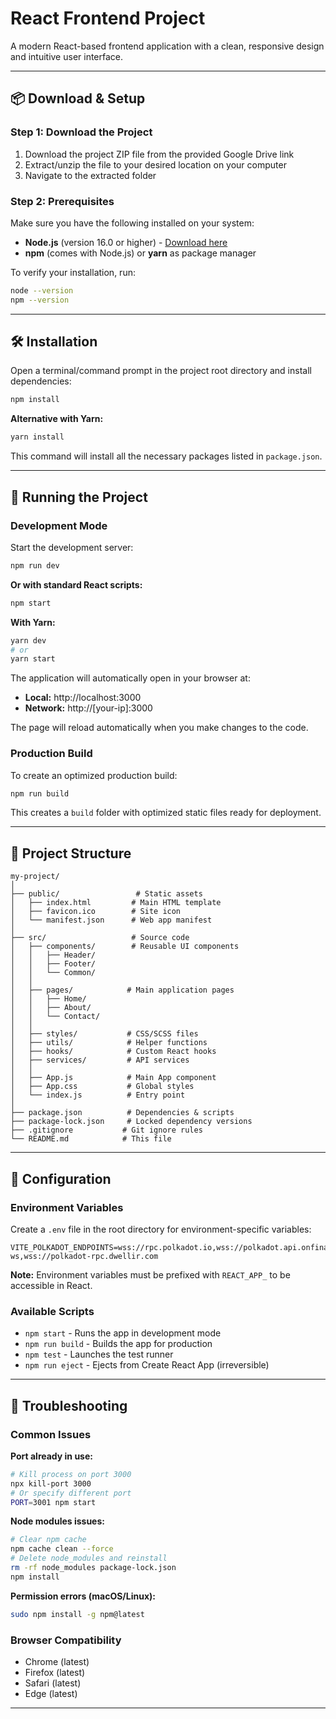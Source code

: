 # React Frontend Project

A modern React-based frontend application with a clean, responsive design and intuitive user interface.

---

## 📦 Download & Setup

### Step 1: Download the Project
1. Download the project ZIP file from the provided Google Drive link
2. Extract/unzip the file to your desired location on your computer
3. Navigate to the extracted folder

### Step 2: Prerequisites
Make sure you have the following installed on your system:
- **Node.js** (version 16.0 or higher) - [Download here](https://nodejs.org)
- **npm** (comes with Node.js) or **yarn** as package manager

To verify your installation, run:
```bash
node --version
npm --version
```

---

## 🛠 Installation

Open a terminal/command prompt in the project root directory and install dependencies:

```bash
npm install
```

**Alternative with Yarn:**
```bash
yarn install
```

This command will install all the necessary packages listed in `package.json`.

---

## 🚀 Running the Project

### Development Mode
Start the development server:

```bash
npm run dev
```

**Or with standard React scripts:**
```bash
npm start
```

**With Yarn:**
```bash
yarn dev
# or
yarn start
```

The application will automatically open in your browser at:
- **Local:** http://localhost:3000
- **Network:** http://[your-ip]:3000

The page will reload automatically when you make changes to the code.

### Production Build
To create an optimized production build:

```bash
npm run build
```

This creates a `build` folder with optimized static files ready for deployment.

---

## 📁 Project Structure

```
my-project/
│
├── public/                 # Static assets
│   ├── index.html         # Main HTML template
│   ├── favicon.ico        # Site icon
│   └── manifest.json      # Web app manifest
│
├── src/                   # Source code
│   ├── components/        # Reusable UI components
│   │   ├── Header/
│   │   ├── Footer/
│   │   └── Common/
│   │
│   ├── pages/            # Main application pages
│   │   ├── Home/
│   │   ├── About/
│   │   └── Contact/
│   │
│   ├── styles/           # CSS/SCSS files
│   ├── utils/            # Helper functions
│   ├── hooks/            # Custom React hooks
│   ├── services/         # API services
│   │
│   ├── App.js            # Main App component
│   ├── App.css           # Global styles
│   └── index.js          # Entry point
│
├── package.json          # Dependencies & scripts
├── package-lock.json     # Locked dependency versions
├── .gitignore           # Git ignore rules
└── README.md            # This file
```

---

## 🔧 Configuration

### Environment Variables
Create a `.env` file in the root directory for environment-specific variables:

```env
VITE_POLKADOT_ENDPOINTS=wss://rpc.polkadot.io,wss://polkadot.api.onfinality.io/public-ws,wss://polkadot-rpc.dwellir.com

```

**Note:** Environment variables must be prefixed with `REACT_APP_` to be accessible in React.

### Available Scripts
- `npm start` - Runs the app in development mode
- `npm run build` - Builds the app for production
- `npm test` - Launches the test runner
- `npm run eject` - Ejects from Create React App (irreversible)

---

## 🚨 Troubleshooting

### Common Issues

**Port already in use:**
```bash
# Kill process on port 3000
npx kill-port 3000
# Or specify different port
PORT=3001 npm start
```

**Node modules issues:**
```bash
# Clear npm cache
npm cache clean --force
# Delete node_modules and reinstall
rm -rf node_modules package-lock.json
npm install
```

**Permission errors (macOS/Linux):**
```bash
sudo npm install -g npm@latest
```

### Browser Compatibility
- Chrome (latest)
- Firefox (latest)
- Safari (latest)
- Edge (latest)

---
